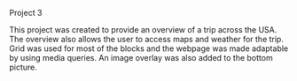 Project 3 

This project was created to provide an overview of a trip across the USA. The overview also allows the user to access maps and weather for the trip. Grid was used for most of the blocks and the webpage was made adaptable by using media queries. An image overlay was also added to the bottom picture. 

